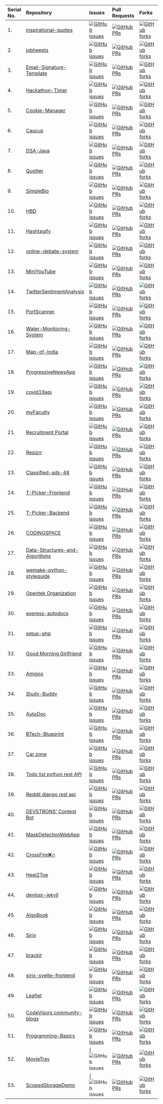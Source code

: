 | Serial No. | Repository  | Issues  | Pull Requests  | Forks |
|:--|:--|:--|:--|:--|
| 1. | [inspirational-quotes](https://github.com/vinitshahdeo/inspirational-quotes)  | [![GitHub issues](https://img.shields.io/github/issues/vinitshahdeo/inspirational-quotes?color=red&logo=github&style=flat-square)](https://github.com/vinitshahdeo/inspirational-quotes/issues) | [![GitHub PRs](https://img.shields.io/github/issues-pr/vinitshahdeo/inspirational-quotes?style=social&logo=github)](https://github.com/vinitshahdeo/inspirational-quotes/pulls)  | [![GitHub forks](https://img.shields.io/github/forks/vinitshahdeo/inspirational-quotes?style=flat-square&logo=git)](https://github.com/vinitshahdeo/inspirational-quotes/network) |
| 2. | [jobtweets](https://github.com/vinitshahdeo/jobtweets/) | [![GitHub issues](https://img.shields.io/github/issues/vinitshahdeo/jobtweets?color=red&logo=github&style=flat-square)](https://github.com/vinitshahdeo/jobtweets/issues)  | [![GitHub PRs](https://img.shields.io/github/issues-pr/vinitshahdeo/jobtweets?style=social&logo=github)](https://github.com/vinitshahdeo/jobtweets/pulls)  | [![GitHub forks](https://img.shields.io/github/forks/vinitshahdeo/jobtweets?style=flat-square&logo=git)](https://github.com/vinitshahdeo/jobtweets/network) |
| 3. | [Email-Signature-Template](https://github.com/vinitshahdeo/Email-Signature-Template) | [![GitHub issues](https://img.shields.io/github/issues/vinitshahdeo/Email-Signature-Template?color=red&logo=github&style=flat-square)](https://github.com/vinitshahdeo/Email-Signature-Template/issues)  | [![GitHub PRs](https://img.shields.io/github/issues-pr/vinitshahdeo/Email-Signature-Template?style=social&logo=github)](https://github.com/vinitshahdeo/Email-Signature-Template/pulls)  | [![GitHub forks](https://img.shields.io/github/forks/vinitshahdeo/Email-Signature-Template?style=flat-square&logo=git)](https://github.com/vinitshahdeo/Email-Signature-Template/network) |
| 4. | [Hackathon-Timer](https://github.com/vinitshahdeo/Hackathon-Timer) | [![GitHub issues](https://img.shields.io/github/issues/vinitshahdeo/Hackathon-Timer?color=red&logo=github&style=flat-square)](https://github.com/vinitshahdeo/Hackathon-Timer/issues)  | [![GitHub PRs](https://img.shields.io/github/issues-pr/vinitshahdeo/Hackathon-Timer?style=social&logo=github)](https://github.com/vinitshahdeo/Hackathon-Timer/pulls)  | [![GitHub forks](https://img.shields.io/github/forks/vinitshahdeo/Hackathon-Timer?style=flat-square&logo=git)](https://github.com/vinitshahdeo/Hackathon-Timer/network) |
| 5. | [Cookie-Manager](https://github.com/vinitshahdeo/Cookie-Manager/) | [![GitHub issues](https://img.shields.io/github/issues/vinitshahdeo/Cookie-Manager?color=red&logo=github&style=flat-square)](https://github.com/vinitshahdeo/Cookie-Manager/issues)  | [![GitHub PRs](https://img.shields.io/github/issues-pr/vinitshahdeo/Cookie-Manager?style=social&logo=github)](https://github.com/vinitshahdeo/Cookie-Manager/pulls)  | [![GitHub forks](https://img.shields.io/github/forks/vinitshahdeo/Cookie-Manager?style=flat-square&logo=git)](https://github.com/vinitshahdeo/Cookie-Manager/network) |
| 6. | [Caucus](https://github.com/Rishabh-malhotraa/caucus) | [![GitHub issues](https://img.shields.io/github/issues/Rishabh-malhotraa/caucus?color=red&logo=github&style=flat-square)](https://github.com/Rishabh-malhotraa/caucus) | [![GitHub PRs](https://img.shields.io/github/issues-pr/Rishabh-malhotraa/caucus?style=social&logo=github)](https://github.com/Rishabh-malhotraa/caucus/pulls) | [![GitHub forks](https://img.shields.io/github/forks/Rishabh-malhotraa/caucus?style=flat-square&logo=git)](https://github.com/Rishabh-malhotraa/caucus/) |
| 7. | [DSA-Java](https://github.com/utkarsh1504/DSA-Java) | [![GitHub issues](https://img.shields.io/github/issues/utkarsh1504/DSA-Java?color=red&logo=github&style=flat-square)](https://github.com/utkarsh1504/DSA-Java) | [![GitHub PRs](https://img.shields.io/github/issues-pr/utkarsh1504/DSA-Java?style=social&logo=github)](https://github.com/utkarsh1504/DSA-Java/pulls) | [![GitHub forks](https://img.shields.io/github/forks/utkarsh1504/DSA-Java?style=flat-square&logo=git)](https://github.com/utkarsh1504/DSA-Java/) |
| 8. | [Quotter](https://github.com/vinitshahdeo/Quotter/) | [![GitHub issues](https://img.shields.io/github/issues/vinitshahdeo/Quotter?color=red&logo=github&style=flat-square)](https://github.com/vinitshahdeo/Quotter/issues)  | [![GitHub PRs](https://img.shields.io/github/issues-pr/vinitshahdeo/Quotter?style=social&logo=github)](https://github.com/vinitshahdeo/Quotter/pulls)  | [![GitHub forks](https://img.shields.io/github/forks/vinitshahdeo/Quotter?style=flat-square&logo=git)](https://github.com/vinitshahdeo/Quotter/network) |
| 9. | [SimpleBio](https://github.com/vinitshahdeo/SimpleBio/) | [![GitHub issues](https://img.shields.io/github/issues/vinitshahdeo/SimpleBio?color=red&logo=github&style=flat-square)](https://github.com/vinitshahdeo/SimpleBio/issues)  | [![GitHub PRs](https://img.shields.io/github/issues-pr/vinitshahdeo/SimpleBio?style=social&logo=github)](https://github.com/vinitshahdeo/SimpleBio/pulls) | [![GitHub forks](https://img.shields.io/github/forks/vinitshahdeo/SimpleBio?style=flat-square&logo=git)](https://github.com/vinitshahdeo/SimpleBio/network) |
| 10. | [HBD](https://github.com/vinitshahdeo/HBD) | [![GitHub issues](https://img.shields.io/github/issues/vinitshahdeo/HBD?color=red&logo=github&style=flat-square)](https://github.com/vinitshahdeo/HBD/issues)  | [![GitHub PRs](https://img.shields.io/github/issues-pr/vinitshahdeo/HBD?style=social&logo=github)](https://github.com/vinitshahdeo/HBD/pulls)  | [![GitHub forks](https://img.shields.io/github/forks/vinitshahdeo/HBD?style=flat-square&logo=git)](https://github.com/vinitshahdeo/HBD/network) |
| 11. | [Hashtagify](https://github.com/vinitshahdeo/Hashtagify) | [![GitHub issues](https://img.shields.io/github/issues/vinitshahdeo/Hashtagify?color=red&logo=github&style=flat-square)](https://github.com/vinitshahdeo/Hashtagify/issues)  | [![GitHub PRs](https://img.shields.io/github/issues-pr/vinitshahdeo/Hashtagify?style=social&logo=github)](https://github.com/vinitshahdeo/Hashtagify/pulls)  | [![GitHub forks](https://img.shields.io/github/forks/vinitshahdeo/Hashtagify?style=flat-square&logo=git)](https://github.com/vinitshahdeo/Hashtagify/network) |
| 12. | [online-debate-system](https://github.com/vinitshahdeo/online-debate-system) | [![GitHub issues](https://img.shields.io/github/issues/vinitshahdeo/online-debate-system?color=red&logo=github&style=flat-square)](https://github.com/vinitshahdeo/online-debate-system/issues)  | [![GitHub PRs](https://img.shields.io/github/issues-pr/vinitshahdeo/online-debate-system?style=social&logo=github)](https://github.com/vinitshahdeo/online-debate-system/pulls) | [![GitHub forks](https://img.shields.io/github/forks/vinitshahdeo/online-debate-system?style=flat-square&logo=git)](https://github.com/vinitshahdeo/online-debate-system/network)  |
| 13. | [MiniYouTube](https://github.com/vinitshahdeo/MiniYouTube) | [![GitHub issues](https://img.shields.io/github/issues/vinitshahdeo/MiniYouTube?color=red&logo=github&style=flat-square)](https://github.com/vinitshahdeo/MiniYouTube/issues)  | [![GitHub PRs](https://img.shields.io/github/issues-pr/vinitshahdeo/MiniYouTube?style=social&logo=github)](https://github.com/vinitshahdeo/MiniYouTube/pulls)  | [![GitHub forks](https://img.shields.io/github/forks/vinitshahdeo/MiniYouTube?style=flat-square&logo=git)](https://github.com/vinitshahdeo/MiniYouTube/network) |
| 14. | [TwitterSentimentAnalysis](https://github.com/vinitshahdeo/TwitterSentimentAnalysis) | [![GitHub issues](https://img.shields.io/github/issues/vinitshahdeo/TwitterSentimentAnalysis?color=red&logo=github&style=flat-square)](https://github.com/vinitshahdeo/TwitterSentimentAnalysis/issues)  | [![GitHub PRs](https://img.shields.io/github/issues-pr/vinitshahdeo/TwitterSentimentAnalysis?style=social&logo=github)](https://github.com/vinitshahdeo/TwitterSentimentAnalysis/pulls)  | [![GitHub forks](https://img.shields.io/github/forks/vinitshahdeo/TwitterSentimentAnalysis?style=flat-square&logo=git)](https://github.com/vinitshahdeo/TwitterSentimentAnalysis/network) |
| 15. | [PortScanner](https://github.com/vinitshahdeo/PortScanner) | [![GitHub issues](https://img.shields.io/github/issues/vinitshahdeo/PortScanner?color=red&logo=github&style=flat-square)](https://github.com/vinitshahdeo/PortScanner/issues)  | [![GitHub PRs](https://img.shields.io/github/issues-pr/vinitshahdeo/PortScanner?style=social&logo=github)](https://github.com/vinitshahdeo/PortScanner/pulls)  | [![GitHub forks](https://img.shields.io/github/forks/vinitshahdeo/PortScanner?style=flat-square&logo=git)](https://github.com/vinitshahdeo/PortScanner/network) |
| 16. | [Water-Monitoring-System](https://github.com/vinitshahdeo/Water-Monitoring-System) | [![GitHub issues](https://img.shields.io/github/issues/vinitshahdeo/Water-Monitoring-System?color=red&logo=github&style=flat-square)](https://github.com/vinitshahdeo/Water-Monitoring-System/issues)  | [![GitHub PRs](https://img.shields.io/github/issues-pr/vinitshahdeo/Water-Monitoring-System?style=social&logo=github)](https://github.com/vinitshahdeo/Water-Monitoring-System/pulls)  | [![GitHub forks](https://img.shields.io/github/forks/vinitshahdeo/Water-Monitoring-System?style=flat-square&logo=git)](https://github.com/vinitshahdeo/Water-Monitoring-System/network) |
| 17. | [Map-of-India](https://github.com/vinitshahdeo/Map-of-India) | [![GitHub issues](https://img.shields.io/github/issues/vinitshahdeo/Map-of-India?color=red&logo=github&style=flat-square)](https://github.com/vinitshahdeo/Map-of-India/issues)  | [![GitHub PRs](https://img.shields.io/github/issues-pr/vinitshahdeo/Map-of-India?style=social&logo=github)](https://github.com/vinitshahdeo/Map-of-India/pulls)  | [![GitHub forks](https://img.shields.io/github/forks/vinitshahdeo/Map-of-India?style=flat-square&logo=git)](https://github.com/vinitshahdeo/Map-of-India/network) |
| 18. | [ProgressiveNewsApp](https://github.com/vinitshahdeo/ProgressiveNewsApp) | [![GitHub issues](https://img.shields.io/github/issues/vinitshahdeo/ProgressiveNewsApp?color=red&logo=github&style=flat-square)](https://github.com/vinitshahdeo/ProgressiveNewsApp/issues)  | [![GitHub PRs](https://img.shields.io/github/issues-pr/vinitshahdeo/ProgressiveNewsApp?style=social&logo=github)](https://github.com/vinitshahdeo/ProgressiveNewsApp/pulls)  | [![GitHub forks](https://img.shields.io/github/forks/vinitshahdeo/ProgressiveNewsApp?style=flat-square&logo=git)](https://github.com/vinitshahdeo/ProgressiveNewsApp/network) |
| 19. | [covid19api](https://github.com/vinitshahdeo/covid19api) | [![GitHub issues](https://img.shields.io/github/issues/vinitshahdeo/covid19api?color=red&logo=github&style=flat-square)](https://github.com/vinitshahdeo/covid19api/issues)  | [![GitHub PRs](https://img.shields.io/github/issues-pr/vinitshahdeo/covid19api?style=social&logo=github)](https://github.com/vinitshahdeo/covid19api/pulls)  | [![GitHub forks](https://img.shields.io/github/forks/vinitshahdeo/covid19api?style=flat-square&logo=git)](https://github.com/vinitshahdeo/covid19api/network) |
| 20. | [myFaculty](https://github.com/vinitshahdeo/myFaculty) | [![GitHub issues](https://img.shields.io/github/issues/vinitshahdeo/myFaculty?color=red&logo=github&style=flat-square)](https://github.com/vinitshahdeo/myFaculty/issues)  | [![GitHub PRs](https://img.shields.io/github/issues-pr/vinitshahdeo/myFaculty?style=social&logo=github)](https://github.com/vinitshahdeo/myFaculty/pulls)  | [![GitHub forks](https://img.shields.io/github/forks/vinitshahdeo/myFaculty?style=flat-square&logo=git)](https://github.com/vinitshahdeo/myFaculty/network) |
| 21. | [Recruitment Portal](https://github.com/vinitshahdeo/Recruitment-Portal) | [![GitHub issues](https://img.shields.io/github/issues/vinitshahdeo/Recruitment-Portal?color=red&logo=github&style=flat-square)](https://github.com/vinitshahdeo/Recruitment-Portal/issues)  | [![GitHub PRs](https://img.shields.io/github/issues-pr/vinitshahdeo/Recruitment-Portal?style=social&logo=github)](https://github.com/vinitshahdeo/Recruitment-Portal/pulls)  | [![GitHub forks](https://img.shields.io/github/forks/vinitshahdeo/Recruitment-Portal?style=flat-square&logo=git)](https://github.com/vinitshahdeo/myFaculty/network) |
| 22. | [Resizrr](https://github.com/thisisamank/resizrr/) | [![GitHub issues](https://img.shields.io/github/issues/thisisamank/resizrr?color=red&logo=github&style=flat-square)](https://github.com/thisisamank/resizrr) | [![GitHub PRs](https://img.shields.io/github/issues-pr/thisisamank/resizrr?style=social&logo=github)](https://github.com/thisisamank/resizrr/pulls) | [![GitHub forks](https://img.shields.io/github/forks/thisisamank/resizrr?style=flat-square&logo=git)](https://github.com/thisisamank/resizrr/) |
| 23. | [Classified-ads-48](https://github.com/bacloud14/Classified-ads-48/) | [![GitHub issues](https://img.shields.io/github/issues/bacloud14/Classified-ads-48?color=red&logo=github&style=flat-square)](https://github.com/bacloud14/Classified-ads-48/issues) | [![GitHub PRs](https://img.shields.io/github/issues-pr/bacloud14/Classified-ads-48?style=social&logo=github)](https://github.com/bacloud14/Classified-ads-48/pulls) | [![GitHub forks](https://img.shields.io/github/forks/bacloud14/Classified-ads-48?style=flat-square&logo=git)](https://github.com/bacloud14/Classified-ads-48/network) |
| 24. | [T-Picker-Frontend](https://github.com/Binary-Cumates/T-Picker-Frontend) | [![GitHub issues](https://img.shields.io/github/issues/Binary-Cumates/T-Picker-Frontend?color=red&logo=github&style=flat-square)](https://github.com/Binary-Cumates/T-Picker-Frontend) | [![GitHub PRs](https://img.shields.io/github/issues-pr/Binary-Cumates/T-Picker-Frontend?style=social&logo=github)](https://github.com/Binary-Cumates/T-Picker-Frontend/pulls) | [![GitHub forks](https://img.shields.io/github/forks/Binary-Cumates/T-Picker-Frontend?style=flat-square&logo=git)](https://github.com/Binary-Cumates/T-Picker-Frontend/network) |
| 25. | [T-Picker-Backend](https://github.com/Binary-Cumates/T-Picker-Backend) | [![GitHub issues](https://img.shields.io/github/issues/Binary-Cumates/T-Picker-Backend?color=red&logo=github&style=flat-square)](https://github.com/Binary-Cumates/T-Picker-Backend) | [![GitHub PRs](https://img.shields.io/github/issues-pr/Binary-Cumates/T-Picker-Backend?style=social&logo=github)](https://github.com/Binary-Cumates/T-Picker-Backend/pulls) | [![GitHub forks](https://img.shields.io/github/forks/Binary-Cumates/T-Picker-Backend?style=flat-square&logo=git)](https://github.com/Binary-Cumates/T-Picker-Backend/network) |
| 26. | [CODINGSPACE](https://github.com/rishipurwar1/coding-space) | [![GitHub issues](https://img.shields.io/github/issues/rishipurwar1/coding-space?color=red&logo=github&style=flat-square)](https://github.com/rishipurwar1/coding-space/issues) | [![GitHub PRs](https://img.shields.io/github/issues-pr/rishipurwar1/coding-space?style=social&logo=github)](https://github.com/rishipurwar1/coding-space/pulls) | [![GitHub forks](https://img.shields.io/github/forks/rishipurwar1/coding-space?style=flat-square&logo=git)](https://github.com/rishipurwar1/coding-space/network) |
| 27. | [Data-Structures-and-Algorithms](https://github.com/thepranaygupta/Data-Structures-and-Algorithms) | [![GitHub issues](https://img.shields.io/github/issues/thepranaygupta/Data-Structures-and-Algorithms?color=red&logo=github&style=flat-square)](https://github.com/thepranaygupta/Data-Structures-and-Algorithms/issues) | [![GitHub PRs](https://img.shields.io/github/issues-pr/thepranaygupta/Data-Structures-and-Algorithms?style=social&logo=github)](https://github.com/thepranaygupta/Data-Structures-and-Algorithms/pulls) | [![GitHub forks](https://img.shields.io/github/forks/thepranaygupta/Data-Structures-and-Algorithms?style=flat-square&logo=git)](https://github.com/thepranaygupta/Data-Structures-and-Algorithms/network/members) |
| 28. | [wemake-python-styleguide](https://github.com/wemake-services/wemake-python-styleguide) | [![GitHub issues](https://img.shields.io/github/issues/wemake-services/wemake-python-styleguide?color=red&logo=github&style=flat-square)](https://github.com/wemake-services/wemake-python-styleguide/issues) | [![GitHub PRs](https://img.shields.io/github/issues-pr/wemake-services/wemake-python-styleguide?style=social&logo=github)](https://github.com/wemake-services/wemake-python-styleguide/pulls) | [![GitHub forks](https://img.shields.io/github/forks/wemake-services/wemake-python-styleguide?style=flat-square&logo=git)](https://github.com/wemake-services/wemake-python-styleguide/network/members) |
| 29. | [Opentek Organization](https://github.com/Opentek-Org/opentek) | [![GitHub issues](https://img.shields.io/github/issues/Opentek-Org/opentek?color=red&logo=github&style=flat-square)](https://github.com/Opentek-Org/opentek/issues) | [![GitHub PRs](https://img.shields.io/github/issues-pr/Opentek-Org/opentek?style=social&logo=github)](https://github.com/Opentek-Org/opentek/pulls) | [![GitHub forks](https://img.shields.io/github/forks/Opentek-Org/opentek?style=flat-square&logo=git)](https://github.com/Opentek-Org/opentek/network/members) |
| 30. | [express-autodocs](https://github.com/prafulla-codes/express-autodocs) | [![GitHub issues](https://img.shields.io/github/issues/prafulla-codes/express-autodocs?color=red&logo=github&style=flat-square)](https://github.com/prafulla-codes/express-autodocs/issues) | [![GitHub PRs](https://img.shields.io/github/issues-pr/prafulla-codes/express-autodocs?style=social&logo=github)](https://github.com/prafulla-codes/express-autodocs/pulls) | [![GitHub forks](https://img.shields.io/github/forks/prafulla-codes/express-autodocs?style=flat-square&logo=git)](https://github.com/prafulla-codes/express-autodocs/network/members) |
| 31. | [setup-php](https://github.com/shivammathur/setup-php) | [![GitHub issues](https://img.shields.io/github/issues/shivammathur/setup-php?color=red&logo=github&style=flat-square)](https://github.com/shivammathur/setup-php/issues) | [![GitHub PRs](https://img.shields.io/github/issues-pr/shivammathur/setup-php?style=social&logo=github)](https://github.com/shivammathur/setup-php/pulls) | [![GitHub forks](https://img.shields.io/github/forks/shivammathur/setup-php?style=flat-square&logo=git)](https://github.com/shivammathur/setup-php/network/members) |
| 32. | [Good Morning Girlfriend](https://github.com/wimpywarlord/Goodmorning-Girlfriend) | [![GitHub issues](https://img.shields.io/github/issues/wimpywarlord/Goodmorning-Girlfriend?color=red&logo=github&style=flat-square)](https://github.com/wimpywarlord/Goodmorning-Girlfriend/issues) | [![GitHub PRs](https://img.shields.io/github/issues-pr/wimpywarlord/Goodmorning-Girlfriend?style=social&logo=github)](https://github.com/wimpywarlord/Goodmorning-Girlfriend/pulls) | [![GitHub forks](https://img.shields.io/github/forks/wimpywarlord/Goodmorning-Girlfriend?style=flat-square&logo=git)](https://github.com/wimpywarlord/Goodmorning-Girlfriend/network/members) |
| 33. | [Amigos](https://github.com/wimpywarlord/Amigos) | [![GitHub issues](https://img.shields.io/github/issues/wimpywarlord/Amigos?color=red&logo=github&style=flat-square)](https://github.com/wimpywarlord/Amigos/issues) | [![GitHub PRs](https://img.shields.io/github/issues-pr/wimpywarlord/Amigos?style=social&logo=github)](https://github.com/wimpywarlord/Amigos/pulls) | [![GitHub forks](https://img.shields.io/github/forks/wimpywarlord/Amigos?style=flat-square&logo=git)](https://github.com/wimpywarlord/Amigos/network/members) |
| 34. | [Study-Buddy](https://github.com/wimpywarlord/Study-Buddy) | [![GitHub issues](https://img.shields.io/github/issues/wimpywarlord/Study-Buddy?color=red&logo=github&style=flat-square)](https://github.com/wimpywarlord/Study-Buddy/issues) | [![GitHub PRs](https://img.shields.io/github/issues-pr/wimpywarlord/Study-Buddy?style=social&logo=github)](https://github.com/wimpywarlord/Study-Buddy/pulls) | [![GitHub forks](https://img.shields.io/github/forks/wimpywarlord/Study-Buddy?style=flat-square&logo=git)](https://github.com/wimpywarlord/Study-Buddy/network/members) |
| 35. | [AutoDoc](https://github.com/wimpywarlord/AutoDoc) | [![GitHub issues](https://img.shields.io/github/issues/wimpywarlord/AutoDoc?color=red&logo=github&style=flat-square)](https://github.com/wimpywarlord/AutoDoc/issues) | [![GitHub PRs](https://img.shields.io/github/issues-pr/wimpywarlord/AutoDoc?style=social&logo=github)](https://github.com/wimpywarlord/AutoDoc/pulls) | [![GitHub forks](https://img.shields.io/github/forks/wimpywarlord/AutoDoc?style=flat-square&logo=git)](https://github.com/wimpywarlord/AutoDoc/network/members) |
| 36. | [BTech-Blueprint](https://github.com/wimpywarlord/BTech-Blueprint) | [![GitHub issues](https://img.shields.io/github/issues/wimpywarlord/BTech-Blueprint?color=red&logo=github&style=flat-square)](https://github.com/wimpywarlord/BTech-Blueprint/issues) | [![GitHub PRs](https://img.shields.io/github/issues-pr/wimpywarlord/BTech-Blueprint?style=social&logo=github)](https://github.com/wimpywarlord/BTech-Blueprint/pulls) | [![GitHub forks](https://img.shields.io/github/forks/wimpywarlord/BTech-Blueprint?style=flat-square&logo=git)](https://github.com/wimpywarlord/BTech-Blueprint/network/members) |
| 37. | [Car zone](https://github.com/yash-2115/Cars_Zone) | [![GitHub issues](https://img.shields.io/github/issues/wimpywarlord/BTech-Blueprint?color=red&logo=github&style=flat-square)](https://github.com/wimpywarlord/BTech-Blueprint/issues) | [![GitHub PRs](https://img.shields.io/github/issues-pr/wimpywarlord/BTech-Blueprint?style=social&logo=github)](https://github.com/wimpywarlord/BTech-Blueprint/pulls) | [![GitHub forks](https://img.shields.io/github/forks/wimpywarlord/BTech-Blueprint?style=flat-square&logo=git)](https://github.com/wimpywarlord/BTech-Blueprint/network/members) |
| 38. | [Todo list python rest API](https://github.com/yash-2115/todo-project-django) | [![GitHub issues](https://img.shields.io/github/issues/wimpywarlord/BTech-Blueprint?color=red&logo=github&style=flat-square)](https://github.com/wimpywarlord/BTech-Blueprint/issues) | [![GitHub PRs](https://img.shields.io/github/issues-pr/wimpywarlord/BTech-Blueprint?style=social&logo=github)](https://github.com/wimpywarlord/BTech-Blueprint/pulls) | [![GitHub forks](https://img.shields.io/github/forks/wimpywarlord/BTech-Blueprint?style=flat-square&logo=git)](https://github.com/wimpywarlord/BTech-Blueprint/network/members) |
| 39. | [Reddit django rest api](https://github.com/yash-2115/reddit_django_rest_api) | [![GitHub issues](https://img.shields.io/github/issues/wimpywarlord/BTech-Blueprint?color=red&logo=github&style=flat-square)](https://github.com/wimpywarlord/BTech-Blueprint/issues) | [![GitHub PRs](https://img.shields.io/github/issues-pr/wimpywarlord/BTech-Blueprint?style=social&logo=github)](https://github.com/wimpywarlord/BTech-Blueprint/pulls) | [![GitHub forks](https://img.shields.io/github/forks/wimpywarlord/BTech-Blueprint?style=flat-square&logo=git)](https://github.com/wimpywarlord/BTech-Blueprint/network/members) |
| 40. | [DEVSTRONS' Contest Bot](https://github.com/devstrons/contest-bot) | [![GitHub issues](https://img.shields.io/github/issues/devstrons/contest-bot?color=red&logo=github&style=flat-square)](https://github.com/devstrons/contest-bot/issues) | [![GitHub PRs](https://img.shields.io/github/issues-pr/devstrons/contest-bot?style=social&logo=github)](https://github.com/devstrons/contest-bot/pulls) | [![GitHub forks](https://img.shields.io/github/forks/devstrons/contest-bot?style=flat-square&logo=git)](https://github.com/devstrons/contest-bot/network/members) |
| 41. | [MaskDetectionWebApp](https://github.com/ghulamyazdani/MaskDetectionApp) | [![GitHub issues](https://img.shields.io/github/issues/ghulamyazdani/MaskDetectionApp?color=red&logo=github&style=flat-square)](https://github.com/ghulamyazdani/MaskDetectionApp/issues) | [![GitHub PRs](https://img.shields.io/github/issues-pr/ghulamyazdani/MaskDetectionApp?style=social&logo=github)](https://github.com/ghulamyazdani/MaskDetectionApp/pulls) | [![GitHub forks](https://img.shields.io/github/forks/ghulamyazdani/MaskDetectionApp?style=flat-square&logo=git)](https://github.com/ghulamyazdani/MaskDetectionApp/network/members) |
| 42. | [CrossFire❌🔥](https://github.com/KunalRaghav/CrossFire) | [![GitHub issues](https://img.shields.io/github/issues/KunalRaghav/CrossFire?color=red&logo=github&style=flat-square)](https://github.com/KunalRaghav/CrossFire/issues) | [![GitHub PRs](https://img.shields.io/github/issues-pr/KunalRaghav/CrossFire?style=social&logo=github)](https://github.com/KunalRaghav/CrossFire/pulls) | [![GitHub forks](https://img.shields.io/github/forks/KunalRaghav/CrossFire?style=flat-square&logo=git)](https://github.com/KunalRaghav/CrossFire/network/members) |
| 43. | [Heel2Toe](https://github.com/saloni-15/Heel2Toe) | [![GitHub issues](https://img.shields.io/github/issues/saloni-15/Heel2Toe?color=red&logo=github&style=flat-square)](https://github.com/saloni-15/Heel2Toe/issues) | [![GitHub PRs](https://img.shields.io/github/issues-pr/saloni-15/Heel2Toe?style=social&logo=github)](https://github.com/saloni-15/Heel2Toe/pulls) | [![GitHub forks](https://img.shields.io/github/forks/saloni-15/Heel2Toe?style=flat-square&logo=git)](https://github.com/saloni-15/Heel2Toe/network/members) |
| 44. | [devlopr-jekyll](https://github.com/sujaykundu777/devlopr-jekyll) | [![GitHub issues](https://img.shields.io/github/issues/sujaykundu777/devlopr-jekyll?color=red&logo=github&style=flat-square)](https://github.com/sujaykundu777/devlopr-jekyll/issues) | [![GitHub PRs](https://img.shields.io/github/issues-pr/sujaykundu777/devlopr-jekyll?style=social&logo=github)](https://github.com/sujaykundu777/devlopr-jekyll/pulls) | [![GitHub forks](https://img.shields.io/github/forks/sujaykundu777/devlopr-jekyll?style=flat-square&logo=git)](https://github.com/sujaykundu777/devlopr-jekyll/network/members) |
| 45. | [AlgoBook](https://github.com/geekquad/AlgoBook) | [![GitHub issues](https://img.shields.io/github/issues/geekquad/AlgoBook?color=red&logo=github&style=flat-square)](https://github.com/geekquad/AlgoBook/issues) | [![GitHub PRs](https://img.shields.io/github/issues-pr/geekquad/AlgoBook?style=social&logo=github)](https://github.com/geekquad/AlgoBook/pulls) | [![GitHub forks](https://img.shields.io/github/forks/geekquad/AlgoBook?style=flat-square&logo=git)](https://github.com/geekquad/AlgoBook/network/members) |
| 46. | [Sirix](https://github.com/sirixdb/sirix) | [![GitHub issues](https://img.shields.io/github/issues/sirixdb/sirix?color=red&logo=github&style=flat-square)](https://github.com/sirixdb/sirix/issues) | [![GitHub PRs](https://img.shields.io/github/issues-pr/sirixdb/sirix?style=social&logo=github)](https://github.com/sirixdb/sirix/pulls) | [![GitHub forks](https://img.shields.io/github/forks/sirixdb/sirix?style=flat-square&logo=git)](https://github.com/sirixdb/sirix/network/members) |
| 47. | [brackit](https://github.com/sirixdb/brackit) | [![GitHub issues](https://img.shields.io/github/issues/sirixdb/brackit?color=red&logo=github&style=flat-square)](https://github.com/sirixdb/brackit/issues) | [![GitHub PRs](https://img.shields.io/github/issues-pr/sirixdb/brackit?style=social&logo=github)](https://github.com/sirixdb/brackit/pulls) | [![GitHub forks](https://img.shields.io/github/forks/sirixdb/brackit?style=flat-square&logo=git)](https://github.com/sirixdb/brackit/network/members) |
| 48. | [sirix-svelte-frontend](https://github.com/sirixdb/sirix-svelte-frontend) | [![GitHub issues](https://img.shields.io/github/issues/sirixdb/sirix-svelte-frontend?color=red&logo=github&style=flat-square)](https://github.com/sirixdb/sirix-svelte-frontend/issues) | [![GitHub PRs](https://img.shields.io/github/issues-pr/sirixdb/sirix-svelte-frontend?style=social&logo=github)](https://github.com/sirixdb/sirix-svelte-frontend/pulls) | [![GitHub forks](https://img.shields.io/github/forks/sirixdb/sirix-svelte-frontend?style=flat-square&logo=git)](https://github.com/sirixdb/sirix-svelte-frontend/network/members) |
| 49. | [Leaflet](https://github.com/Leaflet/Leaflet) | [![GitHub issues](https://img.shields.io/github/issues/Leaflet/Leaflet?color=red&logo=github&style=flat-square)](https://github.com/Leaflet/Leaflet/issues) | [![GitHub PRs](https://img.shields.io/github/issues-pr/Leaflet/Leaflet?style=social&logo=github)](https://github.com/Leaflet/Leaflet/pulls) | [![GitHub forks](https://img.shields.io/github/forks/Leaflet/Leaflet?style=flat-square&logo=git)](https://github.com/Leaflet/Leaflet/network/members) |
| 50. | [CodeVisors community-blogs](https://github.com/CodeVisors/community-blogs) | [![GitHub issues](https://img.shields.io/github/issues/CodeVisors/community-blogs?color=red&logo=github&style=flat-square)](https://github.com/CodeVisors/community-blogs/issues) | [![GitHub PRs](https://img.shields.io/github/issues-pr/CodeVisors/community-blogs?style=social&logo=github)](https://github.com/CodeVisors/community-blogs/pulls) | [![GitHub forks](https://img.shields.io/github/forks/CodeVisors/community-blogs?style=flat-square&logo=git)](https://github.com/CodeVisors/community-blogs/network/members) |
| 51. | [Programming-Basics](https://github.com/Astrodevil/Programming-Basics) | [![GitHub issues](https://img.shields.io/github/issues/Astrodevil/Programming-Basics?color=red&logo=github&style=flat-square)](https://github.com/Astrodevil/Programming-Basics/issues) | [![GitHub PRs](https://img.shields.io/github/issues-pr/Astrodevil/Programming-Basics?style=social&logo=github)](https://github.com/Astrodevil/Programming-Basics/pulls) | [![GitHub forks](https://img.shields.io/github/forks/Astrodevil/Programming-Basics?style=flat-square&logo=git)](https://github.com/Astrodevil/Programming-Basics/network/members) |
| 52. | [MovieTray](https://github.com/niharika2810/MovieTray) | [![GitHub issues](https://github.com/niharika2810/MovieTray/issues) | [![GitHub PRs](https://img.shields.io/github/issues-pr/niharika2810/movietray?style=social&logo=github)](https://github.com/niharika2810/MovieTray/pulls) | [![GitHub forks](https://img.shields.io/github/forks/niharika2810/movietray?style=flat-square&logo=git)](https://github.com/niharika2810/MovieTray/network/members) |
| 53. | [ScopedStorageDemo](https://github.com/niharika2810/ScopedStorageDemo) | [![GitHub issues](https://github.com/niharika2810/ScopedStorageDemo/issues) | [![GitHub PRs](https://img.shields.io/github/issues-pr/niharika2810/scopedstoragedemo?style=social&logo=github)](https://github.com/niharika2810/ScopedStorageDemo/pulls) | [![GitHub forks](https://img.shields.io/github/forks/niharika2810/scopedstoragedemo?style=flat-square&logo=git)](https://github.com/niharika2810/ScopedStorageDemo/network/members) |

